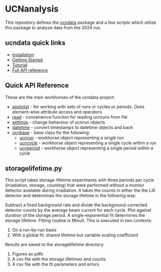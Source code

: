 # UCNanalysis

This repository defines the [ucndata] package and a few scripts which utilize this package to analyze data from the 2024 run.

## ucndata quick links

* [Installation](ucndata/tutorials/installation.md)
* [Getting Started](ucndata/tutorials/gettingstarted.md)
* [Tutorial](ucndata/tutorials/index.md)
* [Full API reference](ucndata/docs/README.md)

## Quick API Reference

These are the main workhorses of the ucndata project:

* [applylist](ucndata/docs/applylist.md) - for working with sets of runs or cycles or periods. Does element-wise attribute access and operators
* [read](ucndata/docs/read.md) - convenience function for reading ucnruns from file
* [settings](ucndata/docs/settings.md) - change behaviour of ucnrun objects
* [datetime](ucndata/docs/datetime.md) - convert timestamps to datetime objects and back
* [ucnbase](ucndata/docs/ucnbase.md) - base class for the following:
  * [ucnrun](ucndata/docs/ucnrun.md) - workhorse object representing a single run
  * [ucncycle](ucndata/docs/ucncycle.md) - workhorse object representing a single cycle within a run
  * [ucnperiod](ucndata/docs/ucnperiod.md) - workhorse object representing a single period within a cycle

## storagelifetime.py

This script takes storage-lifetime experiments with three periods per cycle (irradiation, storage, counting) that were performed without a monitor detector available during irradiation.
It takes the counts in either the the Li6 detector and determines the storage lifetime in the following way:

Subtract a fixed background rate and divide the background-corrected detector counts by the average beam current for each cycle. Plot against duration of the storage period. A single-exponential fit determines the storage lifetime. Fitting routine is Minuit. This is executed in two contexts:

1. On a run-by-run basis
2. With a global fit: shared lifetime but variable scaling coefficient

Results are saved to the storagelifetime directory:

1. Figures as pdfs
2. A csv file with the storage lifetimes and counts
3. A csv file with the fit parameters and errors

[ucndata]: ucndata/README.md
